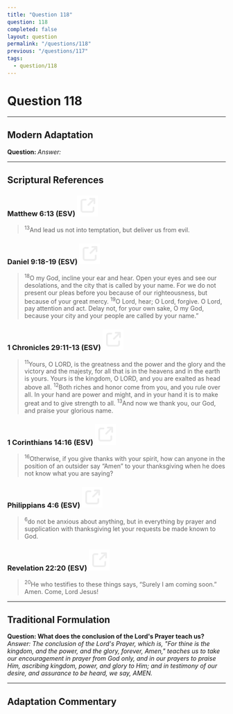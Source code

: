 ```yaml
---
title: "Question 118"
question: 118
completed: false
layout: question
permalink: "/questions/118"
previous: "/questions/117"
tags:
  - question/118
---
```

# Question 118
---
## Modern Adaptation
<strong>
    Question:
</strong>

<em>
    Answer:
</em>

---
## Scriptural References
### Matthew 6:13 (ESV) <a href="https://biblegateway.com/passage/?search=Matthew+6%3A13&version=ESV"><img src="/assets/svg/link.svg"/></a>
> <sup>13</sup>And lead us not into temptation, but deliver us from evil.

### Daniel 9:18-19 (ESV) <a href="https://biblegateway.com/passage/?search=Daniel+9%3A18-19&version=ESV"><img src="/assets/svg/link.svg"/></a>
> <sup>18</sup>O my God, incline your ear and hear. Open your eyes and see our desolations, and the city that is called by your name. For we do not present our pleas before you because of our righteousness, but because of your great mercy.
> <sup>19</sup>O Lord, hear; O Lord, forgive. O Lord, pay attention and act. Delay not, for your own sake, O my God, because your city and your people are called by your name.”

### 1 Chronicles 29:11-13 (ESV) <a href="https://biblegateway.com/passage/?search=1+Chronicles+29%3A11-13&version=ESV"><img src="/assets/svg/link.svg"/></a>
> <sup>11</sup>Yours, O LORD, is the greatness and the power and the glory and the victory and the majesty, for all that is in the heavens and in the earth is yours. Yours is the kingdom, O LORD, and you are exalted as head above all.
> <sup>12</sup>Both riches and honor come from you, and you rule over all. In your hand are power and might, and in your hand it is to make great and to give strength to all.
> <sup>13</sup>And now we thank you, our God, and praise your glorious name.

### 1 Corinthians 14:16 (ESV) <a href="https://biblegateway.com/passage/?search=1+Corinthians+14%3A16&version=ESV"><img src="/assets/svg/link.svg"/></a>
> <sup>16</sup>Otherwise, if you give thanks with your spirit, how can anyone in the position of an outsider say “Amen” to your thanksgiving when he does not know what you are saying?

### Philippians 4:6 (ESV) <a href="https://biblegateway.com/passage/?search=Philippians+4%3A6&version=ESV"><img src="/assets/svg/link.svg"/></a>
> <sup>6</sup>do not be anxious about anything, but in everything by prayer and supplication with thanksgiving let your requests be made known to God.

### Revelation 22:20 (ESV) <a href="https://biblegateway.com/passage/?search=Revelation+22%3A20&version=ESV"><img src="/assets/svg/link.svg"/></a>
> <sup>20</sup>He who testifies to these things says, “Surely I am coming soon.” Amen. Come, Lord Jesus!

---
## Traditional Formulation
<strong>
    Question: What does the conclusion of the Lord's Prayer teach us?
</strong>

<em>
    Answer: The conclusion of the Lord's Prayer, which is, "For thine is the kingdom, and the power, and the glory, forever, Amen," teaches us to take our encouragement in prayer from God only, and in our prayers to praise Him, ascribing kingdom, power, and glory to Him; and in testimony of our desire, and assurance to be heard, we say, AMEN.
</em>

---
## Adaptation Commentary

